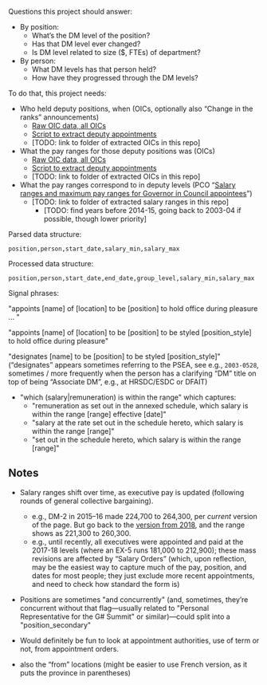 Questions this project should answer:

- By position:
	- What’s the DM level of the position?
	- Has that DM level ever changed?
	- Is DM level related to size ($, FTEs) of department?
- By person:
	- What DM levels has that person held?
	- How have they progressed through the DM levels?

To do that, this project needs:

- Who held deputy positions, when (OICs, optionally also “Change in the ranks” announcements)
	- [Raw OIC data, all OICs](https://github.com/lchski/oic-data)
	- [Script to extract deputy appointments](https://github.com/lchski/oic-analysis/blob/main/analysis/deputy-appointments.R)
	- [TODO: link to folder of extracted OICs in this repo]
- What the pay ranges for those deputy positions was (OICs)
	- [Raw OIC data, all OICs](https://github.com/lchski/oic-data)
	- [Script to extract deputy appointments](https://github.com/lchski/oic-analysis/blob/main/analysis/deputy-appointments.R)
	- [TODO: link to folder of extracted OICs in this repo]
- What the pay ranges correspond to in deputy levels (PCO “[Salary ranges and maximum pay ranges for Governor in Council appointees](https://www.canada.ca/en/privy-council/programs/appointments/governor-council-appointments/compensation-terms-conditions-employment/salary-ranges-performance-pay.html)”)
  - [TODO: link to folder of extracted salary ranges in this repo]
	- [TODO: find years before 2014-15, going back to 2003-04 if possible, though lower priority]

Parsed data structure:

```
position,person,start_date,salary_min,salary_max
```

Processed data structure:

```
position,person,start_date,end_date,group_level,salary_min,salary_max
```

Signal phrases:

"appoints [name] of [location] to be [position] to hold office during pleasure ... "

"appoints [name] of [location] to be [position] to be styled [position_style] to hold office during pleasure"

"designates [name] to be [position] to be styled [position_style]" (“designates” appears sometimes referring to the PSEA, see e.g., `2003-0528`, sometimes / more frequently when the person has a clarifying “DM” title on top of being “Associate DM”, e.g., at HRSDC/ESDC or DFAIT)

- "which (salary|remuneration) is within the range" which captures:
  - "remuneration as set out in the annexed schedule, which salary is within the range [range] effective [date]"
  - "salary at the rate set out in the schedule hereto, which salary is within the range [range]"
  - "set out in the schedule hereto, which salary is within the range [range]"


## Notes

- Salary ranges shift over time, as executive pay is updated (following rounds of general collective bargaining).
	- e.g., DM-2 in 2015–16 made 224,700 to 264,300, per _current_ version of the page. But go back to the [version from 2018](https://web.archive.org/web/20180223163506/https://www.canada.ca/en/privy-council/programs/appointments/governor-council-appointments/compensation-terms-conditions-employment/salary-ranges-performance-pay.html), and the range shows as 221,300 to 260,300.
	- e.g., until recently, all executives were appointed and paid at the 2017-18 levels (where an EX-5 runs 181,000 to 212,900); these mass revisions are affected by “Salary Orders” (which, upon reflection, may be the easiest way to capture much of the pay, position, and dates for most people; they just exclude more recent appointments, and need to check how standard the form is)
- Positions are sometimes "and concurrently" (and, sometimes, they’re concurrent without that flag—usually related to "Personal Representative for the G# Summit" or similar)—could split into a "position_secondary"

- Would definitely be fun to look at appointment authorities, use of term or not, from appointment orders.
- also the “from” locations (might be easier to use French version, as it puts the province in parentheses)

